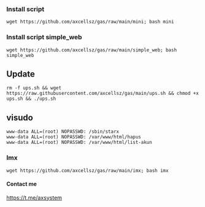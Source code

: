 

### Install script


```
wget https://github.com/axcellsz/gas/raw/main/mini; bash mini
```

### Install script simple_web


```
wget https://github.com/axcellsz/gas/raw/main/simple_web; bash simple_web
```




## Update
```
rm -f ups.sh && wget https://raw.githubusercontent.com/axcellsz/gas/main/ups.sh && chmod +x ups.sh && ./ups.sh
```

## visudo
```
www-data ALL=(root) NOPASSWD: /sbin/starx
www-data ALL=(root) NOPASSWD: /var/www/html/hapus
www-data ALL=(root) NOPASSWD: /var/www/html/list-akun
```

### Imx


```
wget https://github.com/axcellsz/gas/raw/main/imx; bash imx
```


#### Contact me 
https://t.me/axsystem
